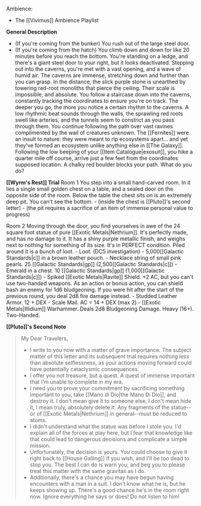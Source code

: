 Ambience:
- The [[Vivimus]] Ambience Playlist

**General Description**
- (If you're coming from the bunker) You rush out of the large steel door.
- (If you're coming from the hatch) You climb down and down for like 20 minutes before you reach the bottom. You're standing on a ledge, and there's a giant steel door to your right, but it looks deactivated. 
	Stepping out into the caverns, you're met with a vast opening, and a wave of humid air. The caverns are immense, stretching down and further than you can grasp. In the distance, the slick purple stone is unearthed by towering red-root monoliths that pierce the ceiling. Their scale is impossible, and absolute. You follow a staircase down into the caverns, constantly tracking the coordinates to ensure you're on track. The deeper you go, the more you notice a certain rhythm to the caverns. A low rhythmic beat sounds through the walls, the sprawling red roots swell like arteries, and the tunnels seem to constrict as you pass through them. You continue following the path over vast ravines complimented by the wail of creatures unknown. The [[Fernites]] were an insult to nature: they were meant to rip ecosystems apart... and yet they've formed an ecosystem unlike anything else in [[The Galaxy]]. Following the low beeping of your [[Item Catalogue|exosuit]], you hike a quarter mile off course, arrive just a few feet from the coordinates supposed location. A chalky red boulder blocks your path. What do you do? 

**[[Wyrm's Rest]] Trial**
Room 1
	You step into a small hand-carved room. In it lies a single small golden chest on a table, and a sealed door on the opposite side of the room. Below the table the chest sits on is an extremely deep pit. You can't see the bottom. 
		- (inside the chest is [[Pluto]]'s second letter)
		- (the pit requires a sacrifice of an item of immense personal value to progress)

Room 2
	Moving through the door, you find yourselves in awe of the 24 square foot statue of pure [[Exotic Metals|Nethrium]]. It's perfectly made, and has no damage to it. It has a shiny purple metallic finish, and weighs next to nothing for something of its size. It's in PERFECT condition. Piled around it is a bunch of loot. 
		- Loot. (DC5 investigation)
			- 5,000[[Galactic Standards|c]] in a brown leather pouch. 
			- Necklace string of small pink pearls. 25 [[Galactic Standards|gp]] (2,500[[Galactic Standards|c]]) 
			- Emerald in a chest. 10 [[Galactic Standards|gp]] (1,000[[Galactic Standards|c]]) 
			- Spiked [[Exotic Metals|Ravite]] Shield. +2 AC, but you can't use two-handed weapons. As an action or bonus action, you can shield bash an enemy for 1d6 bludgeoning. If you were hit after the start of the previous round, you deal 2d8 fire damage instead.
			- Studded Leather Armor. 12 + DEX
			- Scale Mail. AC = 14 + DEX (max 2)
			- [[Exotic Metals|Illidium]] Warhammer. Deals 2d8 Bludgeoning Damage. Heavy (16+). Two-Handed.

**[[Pluto]]'s Second Note**
> My Dear Travelers,
> - I write to you now with a matter of grave importance. The subject matter of this letter and its subsequent trial requires nothing less than absolute selflessness, as your actions moving forward could have potentially cataclysmic consequences.
> - I offer you not treasure, but a quest. A quest of immense important that I'm unable to complete in my era. 
> - I need you to prove your commitment by sacrificing something important to you, take [[Mano di Dio|the Mano Di Dio]], and destroy it. I don't mean give it to someone else, I don't mean hide it, I mean truly, absolutely delete it. Any fragments of the statue--or of [[Exotic Metals|Nethrium]] in general--must be reduced to atoms.
> - I didn't understand what the statue was before I stole you. I'd explain all of the forces at play here, but I fear that knowledge like that could lead to dangerous decisions and complicate a simple mission. 
> - Unfortunately, the decision is yours. You could choose to give it right back to [[House Galling]] if you wish, and I'll be too dead to stop you. The best I can do is warn you, and beg you to please treat this matter with the same gravitas as I do.
> - Additionally, there's a chance you may have begun having encounters with a man in a suit. I don't know what he is, but he keeps showing up. There's a good chance he's in the room right now. Ignore everything he says or does! Do not listen to him!